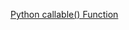 

[Python callable() Function](http://www.trytoprogram.com/python-programming/python-built-in-functions/callable/)
